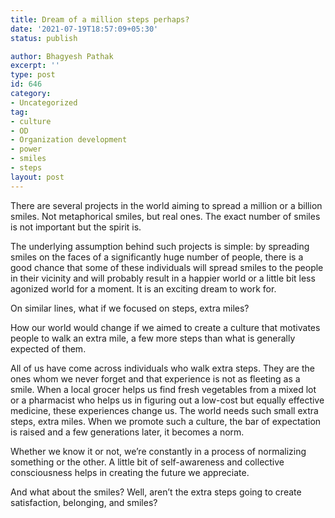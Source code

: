 ```yaml
---
title: Dream of a million steps perhaps?
date: '2021-07-19T18:57:09+05:30'
status: publish

author: Bhagyesh Pathak
excerpt: ''
type: post
id: 646
category:
- Uncategorized
tag:
- culture
- OD
- Organization development
- power
- smiles
- steps
layout: post
---
```


There are several projects in the world aiming to spread a million or a billion smiles. Not metaphorical smiles, but real ones. The exact number of smiles is not important but the spirit is.

The underlying assumption behind such projects is simple: by spreading smiles on the faces of a significantly huge number of people, there is a good chance that some of these individuals will spread smiles to the people in their vicinity and will probably result in a happier world or a little bit less agonized world for a moment. It is an exciting dream to work for.

On similar lines, what if we focused on steps, extra miles?

How our world would change if we aimed to create a culture that motivates people to walk an extra mile, a few more steps than what is generally expected of them.

All of us have come across individuals who walk extra steps. They are the ones whom we never forget and that experience is not as fleeting as a smile. When a local grocer helps us find fresh vegetables from a mixed lot or a pharmacist who helps us in figuring out a low-cost but equally effective medicine, these experiences change us. The world needs such small extra steps, extra miles. When we promote such a culture, the bar of expectation is raised and a few generations later, it becomes a norm.

Whether we know it or not, we’re constantly in a process of normalizing something or the other. A little bit of self-awareness and collective consciousness helps in creating the future we appreciate.

And what about the smiles? Well, aren’t the extra steps going to create satisfaction, belonging, and smiles?